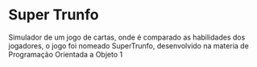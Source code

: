# Super Trunfo 

Simulador de um jogo de cartas, onde é comparado as habilidades dos jogadores, 
o jogo foi nomeado SuperTrunfo, 
desenvolvido na materia de Programação Orientada a Objeto 1
